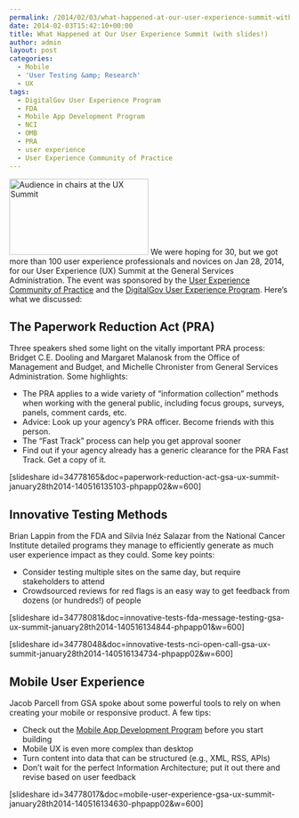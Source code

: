 ```yaml
---
permalink: /2014/02/03/what-happened-at-our-user-experience-summit-with-slides/
date: 2014-02-03T15:42:10+00:00
title: What Happened at Our User Experience Summit (with slides!)
author: admin
layout: post
categories:
  - Mobile
  - 'User Testing &amp; Research'
  - UX
tags:
  - DigitalGov User Experience Program
  - FDA
  - Mobile App Development Program
  - NCI
  - OMB
  - PRA
  - user experience
  - User Experience Community of Practice
---
```


[<img class="size-medium wp-image-120552 alignright" src="https://s3.amazonaws.com/sitesusa/wp-content/uploads/sites/212/2014/02/UX-Summit-Crowd-Image-250x137.jpg" alt="Audience in chairs at the UX Summit" width="250" height="137" />](https://s3.amazonaws.com/sitesusa/wp-content/uploads/sites/212/2014/02/UX-Summit-Crowd-Image.jpg) We were hoping for 30, but we got more than 100 user experience professionals and novices on Jan 28, 2014, for our User Experience (UX) Summit at the General Services Administration. The event was sponsored by the [User Experience Community of Practice](https://www.digitalgov.gov/communities/web-managers-forum/federal-user-experience-community-of-practice/) and the [DigitalGov User Experience Program](https://www.digitalgov.gov/resources/user-experience-program/). Here’s what we discussed:

## The Paperwork Reduction Act (PRA)

Three speakers shed some light on the vitally important PRA process: Bridget C.E. Dooling and Margaret Malanosk from the Office of Management and Budget, and Michelle Chronister from General Services Administration. Some highlights:

  * The PRA applies to a wide variety of “information collection” methods when working with the general public, including focus groups, surveys, panels, comment cards, etc.
  * Advice: Look up your agency&#8217;s PRA officer. Become friends with this person.
  * The “Fast Track” process can help you get approval sooner
  * Find out if your agency already has a generic clearance for the PRA Fast Track. Get a copy of it.

[slideshare id=34778165&doc=paperwork-reduction-act-gsa-ux-summit-january28th2014-140516135103-phpapp02&w=600]

## Innovative Testing Methods

Brian Lappin from the FDA and Silvia Inéz Salazar from the National Cancer Institute detailed programs they manage to efficiently generate as much user experience impact as they could. Some key points:

  * Consider testing multiple sites on the same day, but require stakeholders to attend
  * Crowdsourced reviews for red flags is an easy way to get feedback from dozens (or hundreds!) of people

[slideshare id=34778081&doc=innovative-tests-fda-message-testing-gsa-ux-summit-january28th2014-140516134844-phpapp01&w=600]
  
[slideshare id=34778048&doc=innovative-tests-nci-open-call-gsa-ux-summit-january28th2014-140516134734-phpapp02&w=600]

## Mobile User Experience

Jacob Parcell from GSA spoke about some powerful tools to rely on when creating your mobile or responsive product. A few tips:

  * Check out the [Mobile App Development Program](http://gsablogs.gsa.gov/dsic/get-it-done/mobile-application-development-program/) before you start building
  * Mobile UX is even more complex than desktop
  * Turn content into data that can be structured (e.g., XML, RSS, APIs)
  * Don’t wait for the perfect Information Architecture; put it out there and revise based on user feedback

[slideshare id=34778017&doc=mobile-user-experience-gsa-ux-summit-january28th2014-140516134630-phpapp02&w=600]